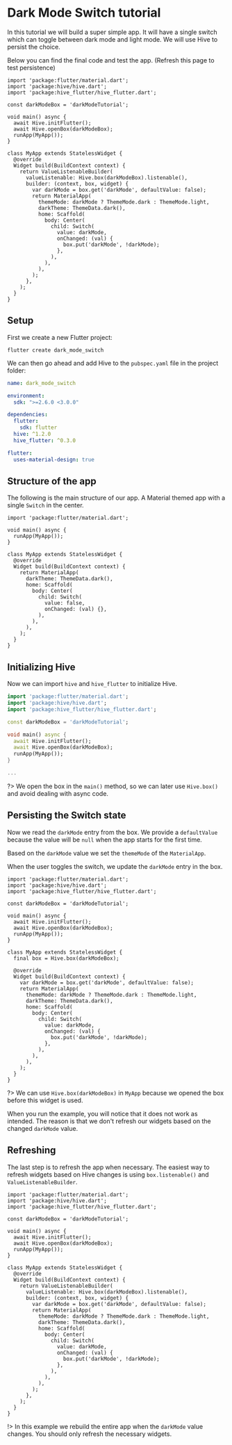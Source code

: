 # Dark Mode Switch tutorial

In this tutorial we will build a super simple app. It will have a single switch which can toggle between dark mode and light mode. We will use Hive to persist the choice.

Below you can find the final code and test the app. (Refresh this page to test persistence)

```dart:flutter:500px
import 'package:flutter/material.dart';
import 'package:hive/hive.dart';
import 'package:hive_flutter/hive_flutter.dart';

const darkModeBox = 'darkModeTutorial';

void main() async {
  await Hive.initFlutter();
  await Hive.openBox(darkModeBox);
  runApp(MyApp());
}

class MyApp extends StatelessWidget {
  @override
  Widget build(BuildContext context) {
    return ValueListenableBuilder(
      valueListenable: Hive.box(darkModeBox).listenable(),
      builder: (context, box, widget) {
        var darkMode = box.get('darkMode', defaultValue: false);
        return MaterialApp(
          themeMode: darkMode ? ThemeMode.dark : ThemeMode.light,
          darkTheme: ThemeData.dark(),
          home: Scaffold(
            body: Center(
              child: Switch(
                value: darkMode,
                onChanged: (val) {
                  box.put('darkMode', !darkMode);
                },
              ),
            ),
          ),
        );
      },
    );
  }
}
```

## Setup

First we create a new Flutter project:

```
flutter create dark_mode_switch
```

We can then go ahead and add Hive to the `pubspec.yaml` file in the project folder:

```yaml
name: dark_mode_switch

environment:
  sdk: ">=2.6.0 <3.0.0"

dependencies:
  flutter:
    sdk: flutter
  hive: ^1.2.0
  hive_flutter: ^0.3.0

flutter:
  uses-material-design: true
```

## Structure of the app

The following is the main structure of our app. A Material themed app with a single `Switch` in the center. 

```dart:flutter:500px
import 'package:flutter/material.dart';

void main() async {
  runApp(MyApp());
}

class MyApp extends StatelessWidget {
  @override
  Widget build(BuildContext context) {
    return MaterialApp(
      darkTheme: ThemeData.dark(),
      home: Scaffold(
        body: Center(
          child: Switch(
            value: false,
            onChanged: (val) {},
          ),
        ),
      ),
    );
  }
}
```


## Initializing Hive

Now we can import `hive` and `hive_flutter` to initialize Hive.

```dart
import 'package:flutter/material.dart';
import 'package:hive/hive.dart';
import 'package:hive_flutter/hive_flutter.dart';

const darkModeBox = 'darkModeTutorial';

void main() async {
  await Hive.initFlutter();
  await Hive.openBox(darkModeBox);
  runApp(MyApp());
}

...
```

?> We open the box in the `main()` method, so we can later use `Hive.box()` and avoid dealing with async code.


## Persisting the Switch state

Now we read the `darkMode` entry from the box. We provide a `defaultValue` because the value will be `null` when the app starts for the first time.

Based on the `darkMode` value we set the `themeMode` of the `MaterialApp`.

When the user toggles the switch, we update the `darkMode` entry in the box.

```dart:flutter:700px
import 'package:flutter/material.dart';
import 'package:hive/hive.dart';
import 'package:hive_flutter/hive_flutter.dart';

const darkModeBox = 'darkModeTutorial';

void main() async {
  await Hive.initFlutter();
  await Hive.openBox(darkModeBox);
  runApp(MyApp());
}

class MyApp extends StatelessWidget {
  final box = Hive.box(darkModeBox);

  @override
  Widget build(BuildContext context) {
    var darkMode = box.get('darkMode', defaultValue: false);
    return MaterialApp(
      themeMode: darkMode ? ThemeMode.dark : ThemeMode.light,
      darkTheme: ThemeData.dark(),
      home: Scaffold(
        body: Center(
          child: Switch(
            value: darkMode,
            onChanged: (val) {
              box.put('darkMode', !darkMode);
            },
          ),
        ),
      ),
    );
  }
}
```

?> We can use `Hive.box(darkModeBox)` in `MyApp` because we opened the box before this widget is used.

When you run the example, you will notice that it does not work as intended. The reason is that we don't refresh our widgets based on the changed `darkMode` value.


## Refreshing

The last step is to refresh the app when necessary. The easiest way to refresh  widgets based on Hive changes is using `box.listenable()` and `ValueListenableBuilder`.

```dart:flutter:700px
import 'package:flutter/material.dart';
import 'package:hive/hive.dart';
import 'package:hive_flutter/hive_flutter.dart';

const darkModeBox = 'darkModeTutorial';

void main() async {
  await Hive.initFlutter();
  await Hive.openBox(darkModeBox);
  runApp(MyApp());
}

class MyApp extends StatelessWidget {
  @override
  Widget build(BuildContext context) {
    return ValueListenableBuilder(
      valueListenable: Hive.box(darkModeBox).listenable(),
      builder: (context, box, widget) {
        var darkMode = box.get('darkMode', defaultValue: false);
        return MaterialApp(
          themeMode: darkMode ? ThemeMode.dark : ThemeMode.light,
          darkTheme: ThemeData.dark(),
          home: Scaffold(
            body: Center(
              child: Switch(
                value: darkMode,
                onChanged: (val) {
                  box.put('darkMode', !darkMode);
                },
              ),
            ),
          ),
        );
      },
    );
  }
}
```

!> In this example we rebuild the entire app when the `darkMode` value changes. You should only refresh the necessary widgets.